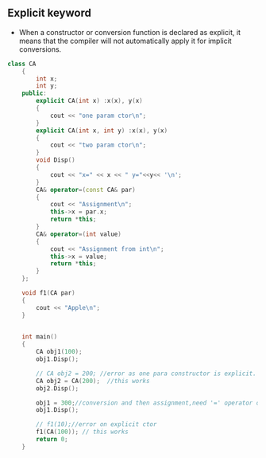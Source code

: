 
## Explicit keyword 
- When a constructor or conversion function is declared as explicit, it means that the compiler will not automatically apply it for implicit conversions. 
```cpp
class CA
	{
		int x;
		int y;
	public:
		explicit CA(int x) :x(x), y(x)
		{
			cout << "one param ctor\n";
		}
		explicit CA(int x, int y) :x(x), y(x)
		{
			cout << "two param ctor\n";
		}
		void Disp()
		{
			cout << "x=" << x << " y="<<y<< '\n';
		}
		CA& operator=(const CA& par)
		{
			cout << "Assignment\n";
			this->x = par.x;
			return *this;
		}
        CA& operator=(int value) 
        {
            cout << "Assignment from int\n";
            this->x = value;
            return *this;
        }
	};

	void f1(CA par)
	{
		cout << "Apple\n";
	}

	
	int main()
	{
		CA obj1(100);
		obj1.Disp();  

		// CA obj2 = 200; //error as one para constructor is explicit.
        CA obj2 = CA(200);  //this works
		obj2.Disp();

		obj1 = 300;//conversion and then assignment,need '=' operator overload with int.
		obj1.Disp();

		// f1(10);//error on explicit ctor
		f1(CA(100)); // this works
		return 0;
	}
```
